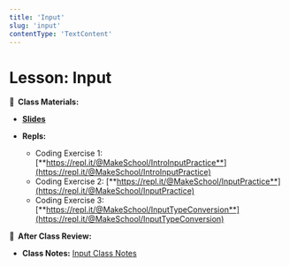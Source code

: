 ```yaml
---
title: 'Input'
slug: 'input'
contentType: 'TextContent'
---
```


<!-- .slide: data-background="./Images/header.svg" data-background-repeat="none" data-background-size="40% 40%" data-background-position="center 10%" class="header" -->

# Lesson: Input

<!-- Put a link to the slides so that students can find them -->

**📝 &nbsp;Class Materials:**

<!-- Put a link to the slides -->

- [**Slides**](https://docs.google.com/presentation/d/1_YQyHFoHi6ME_RYqWWimYgUpVoKbN4Pf_FqHT4Q44Eg/edit)

- **Repls:**
  - Coding Exercise 1:
    [**https://repl.it/@MakeSchool/IntroInputPractice**](https://repl.it/@MakeSchool/IntroInputPractice)
  - Coding Exercise 2:
    [**https://repl.it/@MakeSchool/InputPractice**](https://repl.it/@MakeSchool/InputPractice)
  - Coding Exercise 3:
    [**https://repl.it/@MakeSchool/InputTypeConversion**](https://repl.it/@MakeSchool/InputTypeConversion)

**📖 &nbsp;After Class Review:**

- **Class Notes:**
  [Input Class Notes](https://docs.google.com/document/d/1QMZMTihX4GMPSTWp5G5mtlFJKGxbozQBVtlgbcYF5T8/)

<!-- > -->
